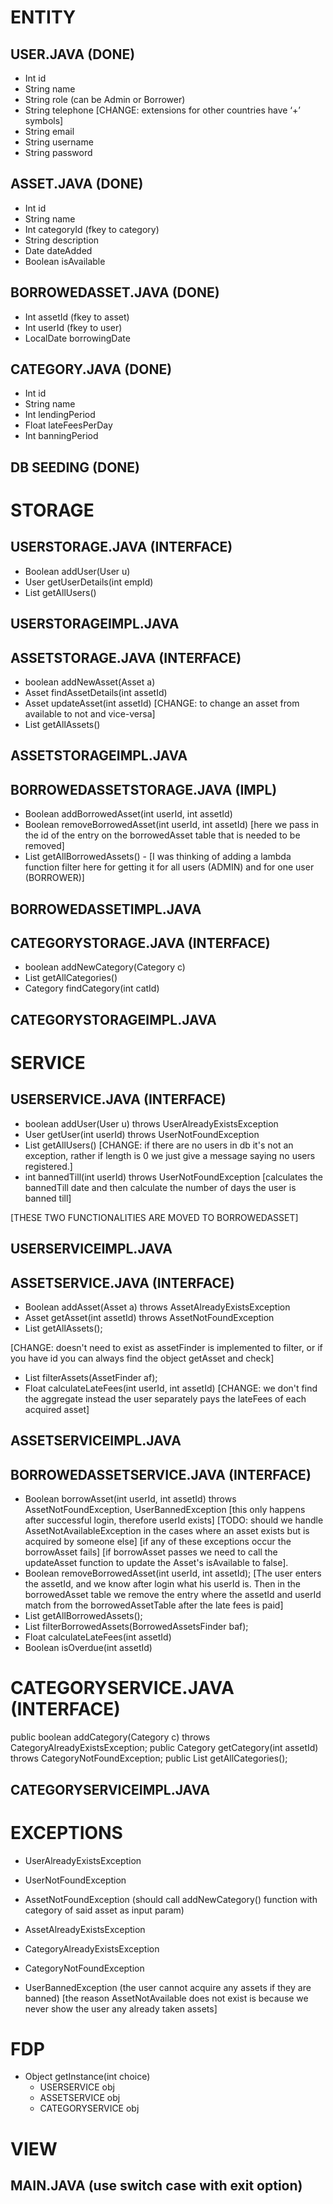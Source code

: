 # ENTITY

## USER.JAVA (DONE)
- Int id
- String name
- String role (can be Admin or Borrower)
- String telephone [CHANGE: extensions for other countries have ‘+’ symbols]
- String email
- String username
- String password

## ASSET.JAVA (DONE)
- Int id
- String name
- Int categoryId (fkey to category)
- String description
- Date dateAdded
- Boolean isAvailable

## BORROWEDASSET.JAVA (DONE)
- Int assetId (fkey to asset)
- Int userId (fkey to user)
- LocalDate borrowingDate

## CATEGORY.JAVA (DONE)
- Int id
- String name
- Int lendingPeriod
- Float lateFeesPerDay
- Int banningPeriod

## DB SEEDING (DONE)

# STORAGE

## USERSTORAGE.JAVA (INTERFACE)
- Boolean addUser(User u)
- User getUserDetails(int empId)
- List<User> getAllUsers()

## USERSTORAGEIMPL.JAVA

## ASSETSTORAGE.JAVA (INTERFACE)
- boolean addNewAsset(Asset a)
- Asset findAssetDetails(int assetId)
- Asset updateAsset(int assetId) [CHANGE: to change an asset from available to not and vice-versa]
- List<Asset> getAllAssets()

## ASSETSTORAGEIMPL.JAVA

## BORROWEDASSETSTORAGE.JAVA (IMPL)
- Boolean addBorrowedAsset(int userId, int assetId)
- Boolean removeBorrowedAsset(int userId, int assetId) [here we pass in the id of the entry on the borrowedAsset table that is needed to be removed]
- List<BorrowedAsset> getAllBorrowedAssets() - [I was thinking of adding a lambda function filter here for getting it for all users (ADMIN) and for one user (BORROWER)]
<!-- - Asset getBorrowedAssetDetails(int assetId) -->

## BORROWEDASSETIMPL.JAVA

## CATEGORYSTORAGE.JAVA (INTERFACE)
- boolean addNewCategory(Category c)
- List<Category> getAllCategories()
- Category findCategory(int catId)

## CATEGORYSTORAGEIMPL.JAVA

# SERVICE

## USERSERVICE.JAVA (INTERFACE)
- boolean addUser(User u) throws UserAlreadyExistsException
- User getUser(int userId) throws UserNotFoundException
- List<User> getAllUsers() [CHANGE: if there are no users in db it's not an exception, rather if length is 0 we just give a message saying no users registered.]
- int bannedTill(int userId) throws UserNotFoundException [calculates the bannedTill date and then calculate the number of days the user is banned till]

[THESE TWO FUNCTIONALITIES ARE MOVED TO BORROWEDASSET]
<!-- - Boolean borrowAsset(int userId, int assetId) throws AssetNotFoundException, UserBannedException
[this only happens after successful login, therefore userId exists]
[TODO: should we handle AssetNotAvailableException in the cases where an asset exists but is acquired by someone else]
[if any of these exceptions occur the borrowAsset fails]

[if borrowAsset passes we need to call the updateAsset function to update the Asset's isAvailable to false].

- Boolean returnAsset(int userId, int assetId);
[The user enters the assetId, and we know after login what his userId is. Then in the borrowedAsset table we remove the entry where the assetId and userId match from the borrowedAssetTable after the late fees is paid] -->

## USERSERVICEIMPL.JAVA

## ASSETSERVICE.JAVA (INTERFACE)
- Boolean addAsset(Asset a) throws AssetAlreadyExistsException
- Asset getAsset(int assetId) throws AssetNotFoundException
- List<Asset> getAllAssets();
<!-- - Boolean isAvailable(int assetId) --> [CHANGE: doesn't need to exist as assetFinder is implemented to filter, or if you have id you can always find the object getAsset and check]
- List<Asset> filterAssets(AssetFinder af);
- Float calculateLateFees(int userId, int assetId)
[CHANGE: we don't find the aggregate instead the user separately pays the lateFees of each acquired asset]

## ASSETSERVICEIMPL.JAVA

## BORROWEDASSETSERVICE.JAVA (INTERFACE)
- Boolean borrowAsset(int userId, int assetId) throws AssetNotFoundException, UserBannedException
[this only happens after successful login, therefore userId exists]
[TODO: should we handle AssetNotAvailableException in the cases where an asset exists but is acquired by someone else]
[if any of these exceptions occur the borrowAsset fails]
[if borrowAsset passes we need to call the updateAsset function to update the Asset's isAvailable to false].
- Boolean removeBorrowedAsset(int userId, int assetId);
[The user enters the assetId, and we know after login what his userId is. Then in the borrowedAsset table we remove the entry where the assetId and userId match from the borrowedAssetTable after the late fees is paid]
- List<BorrowedAssets> getAllBorrowedAssets();
- List<BorrowedAssets> filterBorrowedAssets(BorrowedAssetsFinder baf);
- Float calculateLateFees(int assetId)
- Boolean isOverdue(int assetId)

# CATEGORYSERVICE.JAVA (INTERFACE)
public boolean addCategory(Category c) throws CategoryAlreadyExistsException;
public Category getCategory(int assetId) throws CategoryNotFoundException;
public List<Category> getAllCategories();

## CATEGORYSERVICEIMPL.JAVA

# EXCEPTIONS
- UserAlreadyExistsException
- UserNotFoundException
- AssetNotFoundException (should call addNewCategory() function with category of said asset as input param)
- AssetAlreadyExistsException
- CategoryAlreadyExistsException
- CategoryNotFoundException

- UserBannedException (the user cannot acquire any assets if they are banned)
[the reason AssetNotAvailable does not exist is because we never show the user any already taken assets]

# FDP
- Object getInstance(int choice)
  - USERSERVICE obj
  - ASSETSERVICE obj
  - CATEGORYSERVICE obj

# VIEW

## MAIN.JAVA (use switch case with exit option)
